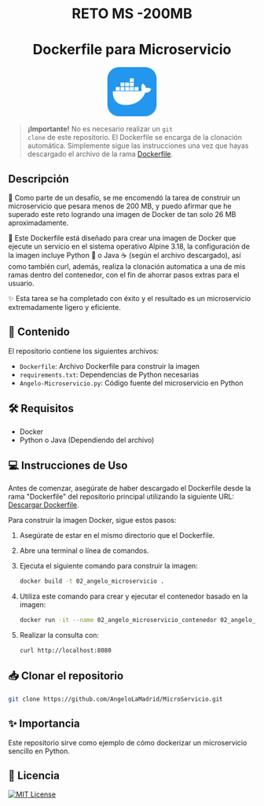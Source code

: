 <h1 align="center">RETO MS -200MB
</h1>
<!-- Encabezado -->
<h1 align="center">Dockerfile para Microservicio</h1>

<!-- Advertencia con Imagen -->
<p align="center">
  <img src="https://github.com/tandpfun/skill-icons/raw/main/icons/Docker.svg" alt="Docker" width="100">
</p>

> **¡Importante!** No es necesario realizar un <code>git clone</code> de este repositorio. El Dockerfile se encarga de la clonación automática. Simplemente sigue las instrucciones una vez que hayas descargado el archivo de la rama [Dockerfile](https://github.com/AngeloLaMadrid/MicroServicio/tree/Dockerfile).</p>

<!-- Descripción -->
## Descripción

🚀 Como parte de un desafío, se me encomendó la tarea de construir un microservicio que pesara menos de 200 MB, y puedo afirmar que he superado este reto logrando una imagen de Docker de tan solo 26 MB aproximadamente.

🐳 Este Dockerfile está diseñado para crear una imagen de Docker que ejecute un servicio en el sistema operativo Alpine 3.18, la configuración de la imagen incluye Python 🐍 o Java ☕️ (según el archivo descargado), así como también curl, además, realiza la clonación automatica a una de mis ramas dentro del contenedor, con el fin de ahorrar pasos extras para el usuario.

✨ Esta tarea se ha completado con éxito y el resultado es un microservicio extremadamente ligero y eficiente.

## 📁 Contenido

El repositorio contiene los siguientes archivos:

- `Dockerfile`: Archivo Dockerfile para construir la imagen
- `requirements.txt`: Dependencias de Python necesarias
- `Angelo-Microservicio.py`: Código fuente del microservicio en Python

## 🛠 Requisitos

- Docker
- Python o Java (Dependiendo del archivo)

## 💻 Instrucciones de Uso

Antes de comenzar, asegúrate de haber descargado el Dockerfile desde la rama "Dockerfile" del repositorio principal utilizando la siguiente URL: [Descargar Dockerfile](https://github.com/AngeloLaMadrid/MicroServicio/tree/Dockerfile).

Para construir la imagen Docker, sigue estos pasos:

1. Asegúrate de estar en el mismo directorio que el Dockerfile.

2. Abre una terminal o línea de comandos.

3. Ejecuta el siguiente comando para construir la imagen:

   ```bash
   docker build -t 02_angelo_microservicio .
   
4. Utiliza este comando para crear y ejecutar el contenedor basado en la imagen:

   ```bash
   docker run -it --name 02_angelo_microservicio_contenedor 02_angelo_microservicio
   
5. Realizar la consulta con:
   
   ```bash
   curl http://localhost:8080

## 📥 Clonar el repositorio

```bash
git clone https://github.com/AngeloLaMadrid/MicroServicio.git
```

## ✨ Importancia

Este repositorio sirve como ejemplo de cómo dockerizar un microservicio sencillo en Python.

## 📝 Licencia
[![MIT License](https://img.shields.io/badge/License-MIT-green.svg)](https://choosealicense.com/licenses/mit/)
